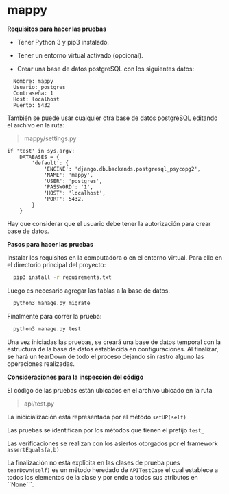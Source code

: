 # mappy

**Requisitos para hacer las pruebas**

- Tener Python 3 y pip3 instalado.

- Tener un entorno virtual activado (opcional).

- Crear una base de datos postgreSQL con los siguientes datos:

```
  Nombre: mappy
  Usuario: postgres
  Contraseña: 1
  Host: localhost
  Puerto: 5432
```
También se puede usar cualquier otra base de datos postgreSQL editando el archivo en la ruta:

>mappy/settings.py
```
if 'test' in sys.argv:
    DATABASES = {
        'default': {
            'ENGINE': 'django.db.backends.postgresql_psycopg2',
            'NAME': 'mappy',
            'USER': 'postgres',
            'PASSWORD': '1',
            'HOST': 'localhost',
            'PORT': 5432,
        }
    }
```

Hay que considerar que el usuario debe tener la autorización para crear base de datos.

**Pasos para hacer las pruebas**

Instalar los requisitos en la computadora o en el entorno virtual. Para ello en el directorio principal del proyecto:

```bash
  pip3 install -r requirements.txt
```

Luego es necesario agregar las tablas a la base de datos.

```bash
  python3 manage.py migrate
```

Finalmente para correr la prueba:

```bash
  python3 manage.py test
```

Una vez iniciadas las pruebas, se creará una base de datos temporal con la estructura de la base de datos establecida en configuraciones. Al finalizar, se hará un tearDown de todo el proceso dejando sin rastro alguno las operaciones realizadas.

**Consideraciones para la inspección del código**

El código de las pruebas están ubicados en el archivo ubicado en la ruta

>api/test.py

La inicicialización está representada por el método ```setUP(self)```

Las pruebas se identifican por los métodos que tienen el prefijo ```test_```

Las verificaciones se realizan con los asiertos otorgados por el framework ```assertEquals(a,b)```

La finalización no está explícita en las clases de prueba pues ```tearDown(self)``` es un método heredado de ```APITestCase``` el cual establece a todos los elementos de la clase y por ende a todos sus atributos en ``None```.
